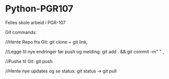 # Python-PGR107
Felles skole arbeid i PGR-107

Git commands:

//Hente Repo fra Git: git clone + git link,

//Legge til nye endringer før push og melding: git add . && git commit -m" " ,

//Pushe til Git: git push

//Hente nye updates og se status: git status -> git pull
